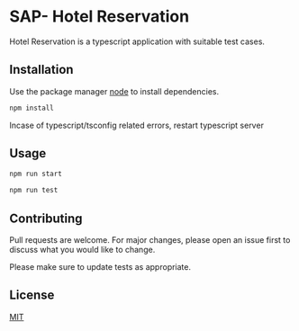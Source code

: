 # SAP- Hotel Reservation

Hotel Reservation is a typescript application with suitable test cases.

## Installation

Use the package manager [node](https://nodejs.org/en/) to install dependencies.

```bash
npm install
```

Incase of typescript/tsconfig related errors, restart typescript server

## Usage

```python
npm run start
```
```python
npm run test
```

## Contributing
Pull requests are welcome. For major changes, please open an issue first to discuss what you would like to change.

Please make sure to update tests as appropriate.

## License
[MIT](https://choosealicense.com/licenses/mit/)